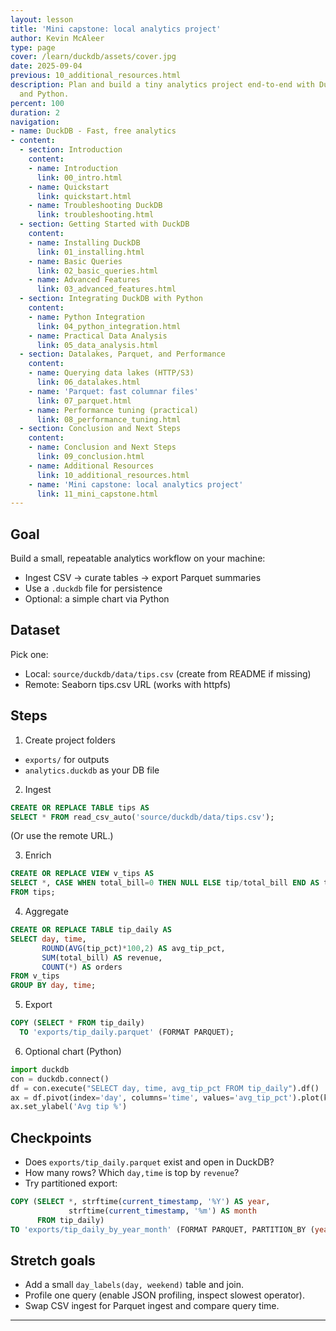 ```yaml
---
layout: lesson
title: 'Mini capstone: local analytics project'
author: Kevin McAleer
type: page
cover: /learn/duckdb/assets/cover.jpg
date: 2025-09-04
previous: 10_additional_resources.html
description: Plan and build a tiny analytics project end-to-end with DuckDB, Parquet,
  and Python.
percent: 100
duration: 2
navigation:
- name: DuckDB - Fast, free analytics
- content:
  - section: Introduction
    content:
    - name: Introduction
      link: 00_intro.html
    - name: Quickstart
      link: quickstart.html
    - name: Troubleshooting DuckDB
      link: troubleshooting.html
  - section: Getting Started with DuckDB
    content:
    - name: Installing DuckDB
      link: 01_installing.html
    - name: Basic Queries
      link: 02_basic_queries.html
    - name: Advanced Features
      link: 03_advanced_features.html
  - section: Integrating DuckDB with Python
    content:
    - name: Python Integration
      link: 04_python_integration.html
    - name: Practical Data Analysis
      link: 05_data_analysis.html
  - section: Datalakes, Parquet, and Performance
    content:
    - name: Querying data lakes (HTTP/S3)
      link: 06_datalakes.html
    - name: 'Parquet: fast columnar files'
      link: 07_parquet.html
    - name: Performance tuning (practical)
      link: 08_performance_tuning.html
  - section: Conclusion and Next Steps
    content:
    - name: Conclusion and Next Steps
      link: 09_conclusion.html
    - name: Additional Resources
      link: 10_additional_resources.html
    - name: 'Mini capstone: local analytics project'
      link: 11_mini_capstone.html
---
```



## Goal
Build a small, repeatable analytics workflow on your machine:
- Ingest CSV → curate tables → export Parquet summaries
- Use a `.duckdb` file for persistence
- Optional: a simple chart via Python

## Dataset
Pick one:
- Local: `source/duckdb/data/tips.csv` (create from README if missing)
- Remote: Seaborn tips.csv URL (works with httpfs)

## Steps
1) Create project folders
- `exports/` for outputs
- `analytics.duckdb` as your DB file

2) Ingest
```sql
CREATE OR REPLACE TABLE tips AS
SELECT * FROM read_csv_auto('source/duckdb/data/tips.csv');
```
(Or use the remote URL.)

3) Enrich
```sql
CREATE OR REPLACE VIEW v_tips AS
SELECT *, CASE WHEN total_bill=0 THEN NULL ELSE tip/total_bill END AS tip_pct
FROM tips;
```

4) Aggregate
```sql
CREATE OR REPLACE TABLE tip_daily AS
SELECT day, time,
       ROUND(AVG(tip_pct)*100,2) AS avg_tip_pct,
       SUM(total_bill) AS revenue,
       COUNT(*) AS orders
FROM v_tips
GROUP BY day, time;
```

5) Export
```sql
COPY (SELECT * FROM tip_daily)
  TO 'exports/tip_daily.parquet' (FORMAT PARQUET);
```

6) Optional chart (Python)
```python
import duckdb
con = duckdb.connect()
df = con.execute("SELECT day, time, avg_tip_pct FROM tip_daily").df()
ax = df.pivot(index='day', columns='time', values='avg_tip_pct').plot(kind='bar', figsize=(6,3))
ax.set_ylabel('Avg tip %')
```

## Checkpoints
- Does `exports/tip_daily.parquet` exist and open in DuckDB?
- How many rows? Which `day,time` is top by `revenue`?
- Try partitioned export:
```sql
COPY (SELECT *, strftime(current_timestamp, '%Y') AS year,
             strftime(current_timestamp, '%m') AS month
      FROM tip_daily)
TO 'exports/tip_daily_by_year_month' (FORMAT PARQUET, PARTITION_BY (year, month));
```

## Stretch goals
- Add a small `day_labels(day, weekend)` table and join.
- Profile one query (enable JSON profiling, inspect slowest operator).
- Swap CSV ingest for Parquet ingest and compare query time.

---
